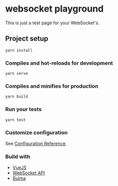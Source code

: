 # websocket playground

This is just a test page for your WebSocket's.

## Project setup
```
yarn install
```

### Compiles and hot-reloads for development
```
yarn serve
```

### Compiles and minifies for production
```
yarn build
```

### Run your tests
```
yarn test
```

### Customize configuration
See [Configuration Reference](https://cli.vuejs.org/config/).

### Build with
- [VueJS](https://github.com/vuejs/vue)
- [WebSocket API](https://developer.mozilla.org/en-US/docs/Web/API/WebSockets_API)
- [Bulma](https://github.com/jgthms/bulma/)
